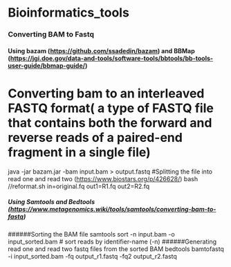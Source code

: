 # Bioinformatics_tools

### Converting BAM to Fastq

#### Using bazam (https://github.com/ssadedin/bazam) and BBMap (https://jgi.doe.gov/data-and-tools/software-tools/bbtools/bb-tools-user-guide/bbmap-guide/)
# Converting bam to an interleaved FASTQ format( a type of FASTQ file that contains both the forward and reverse reads of a paired-end fragment in a single file)
java -jar bazam.jar -bam input.bam > output.fastq
#Splitting the file into read one and read two (https://www.biostars.org/p/426628/)
bash //reformat.sh in=original.fq out1=R1.fq out2=R2.fq

##### Using Samtools and Bedtools (https://www.metagenomics.wiki/tools/samtools/converting-bam-to-fastq)

######Sorting the BAM file 
samtools sort -n input.bam -o input_sorted.bam   # sort reads by identifier-name (-n)
######Generating read one and read two fastq files from the sorted BAM
bedtools bamtofastq -i input_sorted.bam -fq output_r1.fastq -fq2 output_r2.fastq
